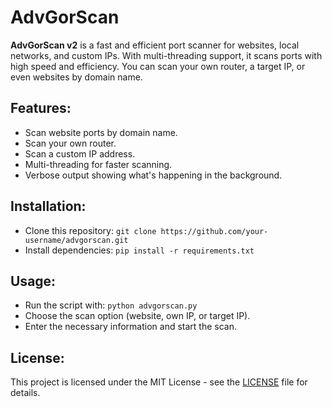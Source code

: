 # AdvGorScan

**AdvGorScan v2** is a fast and efficient port scanner for websites, local networks, and custom IPs. With multi-threading support, it scans ports with high speed and efficiency. You can scan your own router, a target IP, or even websites by domain name.

## Features:
- Scan website ports by domain name.
- Scan your own router.
- Scan a custom IP address.
- Multi-threading for faster scanning.
- Verbose output showing what's happening in the background.

## Installation:
- Clone this repository: `git clone https://github.com/your-username/advgorscan.git`
- Install dependencies: `pip install -r requirements.txt`

## Usage:
- Run the script with: `python advgorscan.py`
- Choose the scan option (website, own IP, or target IP).
- Enter the necessary information and start the scan.

## License:
This project is licensed under the MIT License - see the [LICENSE](LICENSE) file for details.
